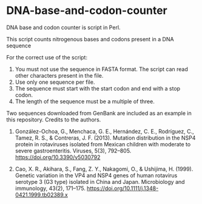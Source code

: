 # DNA-base-and-codon-counter


DNA base and codon counter is script in Perl.

This script counts nitrogenous bases and codons present in a DNA sequence

For the correct use of the script:

   1. You must not use the sequence in FASTA format. The script can read other characters present in the file.
   2. Use only one sequence per file.
   3. The sequence must start with the start codon and end with a stop codon.
   4. The length of the sequence must be a multiple of three.




Two sequences downloaded from GenBank are included as an example in this repository. Credits to the authors.

   1.  González-Ochoa, G., Menchaca, G. E., Hernández, C. E., Rodríguez, C., Tamez, R. S., & Contreras, J. F. (2013). Mutation distribution in the NSP4 protein in rotaviruses isolated from Mexican children with moderate to severe gastroenteritis. Viruses, 5(3), 792–805. https://doi.org/10.3390/v5030792
    
   2.  Cao, X. R., Akihara, S., Fang, Z. Y., Nakagomi, O., & Ushijima, H. (1999). Genetic variation in the VP4 and NSP4 genes of human rotavirus serotype 3 (G3 type) isolated in China and Japan. Microbiology and immunology, 43(2), 171–175. https://doi.org/10.1111/j.1348-0421.1999.tb02389.x

